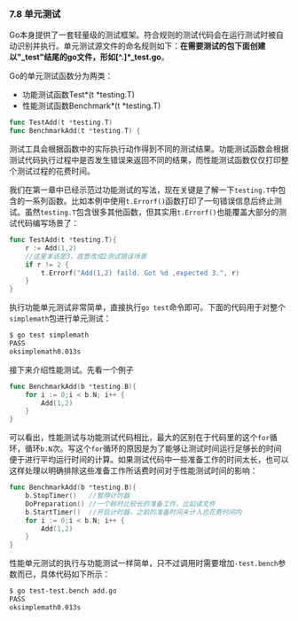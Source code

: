 ### 7.8 单元测试
Go本身提供了一套轻量级的测试框架。符合规则的测试代码会在运行测试时被自动识别并执行。单元测试源文件的命名规则如下：**在需要测试的包下面创建以"_test"结尾的go文件，形如[^.]*_test.go**。

Go的单元测试函数分为两类：
* 功能测试函数Test*(t *testing.T)
* 性能测试函数Benchmark*(t *testing.T)
```go
func TestAdd(t *testing.T) 
func BenchmarkAdd(t *testing.T) {
```
测试工具会根据函数中的实际执行动作得到不同的测试结果。功能测试函数会根据测试代码执行过程中是否发生错误来返回不同的结果，而性能测试函数仅仅打印整个测试过程的花费时间。

我们在第一章中已经示范过功能测试的写法，现在关键是了解一下`testing.T`中包含的一系列函数。比如本例中使用`t.Errorf()`函数打印了一句错误信息后终止测试。虽然`testing.T`包含很多其他函数，但其实用`t.Errorf()`也能覆盖大部分的测试代码编写场景了：
```go
func TestAdd(t *testing.T){
	r := Add(1,2)
	//这里本该是3，故意改成2测试错误场景
	if r != 2 {
		t.Errorf("Add(1,2) faild. Got %d ,expected 3.", r)
	}
}
```
执行功能单元测试非常简单，直接执行`go test`命令即可。下面的代码用于对整个`simplemath`包进行单元测试：
```bash
$ go test simplemath
PASS 
oksimplemath0.013s
```
接下来介绍性能测试。先看一个例子
```go
func BenchmarkAdd(b *testing.B){
	for i := 0;i < b.N; i++ {
		Add(1,2)
	}
}
```
可以看出，性能测试与功能测试代码相比，最大的区别在于代码里的这个`for`循环，循环`b.N`次。写这个`for`循环的原因是为了能够让测试时间运行足够长的时间便于进行平均运行时间的计算。如果测试代码中一些准备工作的时间太长，也可以这样处理以明确排除这些准备工作所话费时间对于性能测试时间的影响：
```go
func BenchmarkAdd(b *testing.B){
	b.StopTimer()   //暂停计时器
	DoPreparation() //一个耗时比较长的准备工作，比如读文件
	b.StartTimer()  //开启计时器，之前的准备时间未计入总花费时间内
	for i := 0;i < b.N; i++ {
		Add(1,2)
	}
}
```
性能单元测试的执行与功能测试一样简单，只不过调用时需要增加`-test.bench`参数而已，具体代码如下所示：
```bash
$ go test-test.bench add.go
PASS
oksimplemath0.013s
```